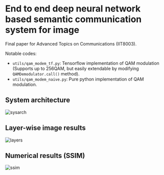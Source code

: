 # End to end deep neural network based semantic communication system for image

Final paper for Advanced Topics on Communications (IIT8003).

Notable codes:
- `utils/qam_modem_tf.py`: Tensorflow implementation of QAM modulation (Supports up to 256QAM, but easily extendable by modifying `QAMDemodulator.call()` method).
- `utils/qam_modem_naive.py`: Pure python implementation of QAM modulation.

## System architecture
![sysarch](https://user-images.githubusercontent.com/23615360/147174574-dc0b4883-3e33-47c1-9737-5449c1609aaa.png)

## Layer-wise image results
![layers](https://user-images.githubusercontent.com/23615360/147174579-e91de734-089a-4b88-b3cd-9ebe691091ab.png)

## Numerical results (SSIM)
![ssim](https://user-images.githubusercontent.com/23615360/147174581-ac3dbec7-d199-4981-a223-669ca6bdfd1d.png)
